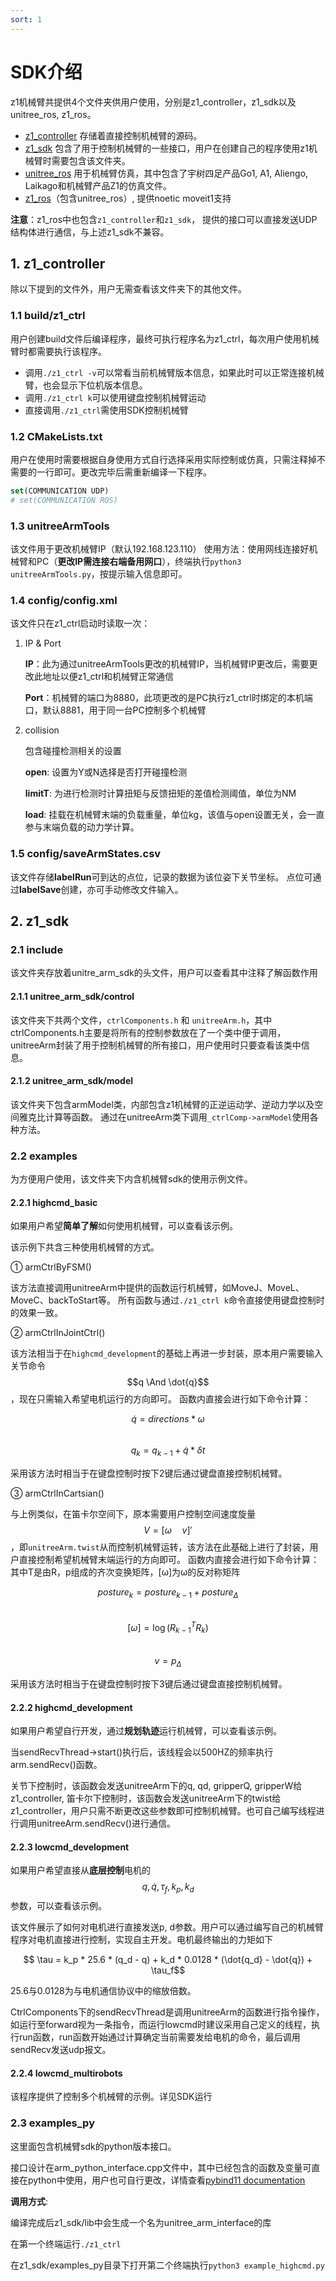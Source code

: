 ```yaml
---
sort: 1
---
```


# SDK介绍

z1机械臂共提供4个文件夹供用户使用，分别是z1_controller，z1_sdk以及unitree_ros, z1_ros。

+ [z1_controller](https://github.com/unitreerobotics/z1_controller) 存储着直接控制机械臂的源码。
+ [z1_sdk](https://github.com/unitreerobotics/z1_sdk) 包含了用于控制机械臂的一些接口，用户在创建自己的程序使用z1机械臂时需要包含该文件夹。
+ [unitree_ros](https://github.com/unitreerobotics/unitree_ros) 用于机械臂仿真，其中包含了宇树四足产品Go1, A1, Aliengo, Laikago和机械臂产品Z1的仿真文件。
+ [z1_ros](https://github.com/unitreerobotics/z1_ros/tree/noetic)（包含unitree_ros）, 提供noetic moveit1支持

**注意**：z1_ros中也包含`z1_controller`和`z1_sdk`， 提供的接口可以直接发送UDP结构体进行通信，与上述z1_sdk不兼容。

## 1. z1_controller

除以下提到的文件外，用户无需查看该文件夹下的其他文件。

### 1.1 build/z1_ctrl

用户创建build文件后编译程序，最终可执行程序名为z1_ctrl，每次用户使用机械臂时都需要执行该程序。

+ 调用`./z1_ctrl -v`可以常看当前机械臂版本信息，如果此时可以正常连接机械臂，也会显示下位机版本信息。
+ 调用`./z1_ctrl k`可以使用键盘控制机械臂运动
+ 直接调用`./z1_ctrl`需使用SDK控制机械臂

### 1.2 CMakeLists.txt

用户在使用时需要根据自身使用方式自行选择采用实际控制或仿真，只需注释掉不需要的一行即可。更改完毕后需重新编译一下程序。

```cmake
set(COMMUNICATION UDP)
# set(COMMUNICATION ROS)
```

### 1.3 unitreeArmTools

该文件用于更改机械臂IP（默认192.168.123.110）
使用方法：使用网线连接好机械臂和PC（**更改IP需连接右端备用网口**），终端执行`python3 unitreeArmTools.py`，按提示输入信息即可。

### 1.4 config/config.xml

该文件只在z1_ctrl启动时读取一次：

1. IP & Port

   **IP**：此为通过unitreeArmTools更改的机械臂IP，当机械臂IP更改后，需要更改此地址以便z1_ctrl和机械臂正常通信

   **Port**：机械臂的端口为8880，此项更改的是PC执行z1_ctrl时绑定的本机端口，默认8881，用于同一台PC控制多个机械臂

2. collision

    包含碰撞检测相关的设置

    **open**: 设置为Y或N选择是否打开碰撞检测

    **limitT**: 为进行检测时计算扭矩与反馈扭矩的差值检测阈值，单位为NM

    **load**: 挂载在机械臂末端的负载重量，单位kg，该值与open设置无关，会一直参与末端负载的动力学计算。

### 1.5 config/saveArmStates.csv

该文件存储**labelRun**可到达的点位，记录的数据为该位姿下关节坐标。
点位可通过**labelSave**创建，亦可手动修改文件输入。

## 2. z1_sdk

### 2.1 include

该文件夹存放着unitre_arm_sdk的头文件，用户可以查看其中注释了解函数作用

#### 2.1.1 unitree_arm_sdk/control

该文件夹下共两个文件，`ctrlComponents.h` 和 `unitreeArm.h`，其中ctrlComponents.h主要是将所有的控制参数放在了一个类中便于调用，unitreeArm封装了用于控制机械臂的所有接口，用户使用时只要查看该类中信息。

#### 2.1.2 unitree_arm_sdk/model

该文件夹下包含armModel类，内部包含z1机械臂的正逆运动学、逆动力学以及空间雅克比计算等函数。
通过在unitreeArm类下调用`_ctrlComp->armModel`使用各种方法。

### 2.2 examples

为方便用户使用，该文件夹下内含机械臂sdk的使用示例文件。

#### 2.2.1 highcmd_basic

如果用户希望**简单了解**如何使用机械臂，可以查看该示例。

该示例下共含三种使用机械臂的方式。

① armCtrlByFSM()

该方法直接调用unitreeArm中提供的函数运行机械臂，如MoveJ、MoveL、MoveC、backToStart等。
所有函数与通过`./z1_ctrl k`命令直接使用键盘控制时的效果一致。

② armCtrlInJointCtrl()

该方法相当于在`highcmd_development`的基础上再进一步封装，原本用户需要输入关节命令
$$q \And \dot{q}$$，现在只需输入希望电机运行的方向即可。
函数内直接会进行如下命令计算：  

$$\dot{q} = directions*\omega$$  
$$q_{k} = q_{k-1} + \dot{q}*\delta t$$

采用该方法时相当于在键盘控制时按下2键后通过键盘直接控制机械臂。

③ armCtrlInCartsian()

与上例类似，在笛卡尔空间下，原本需要用户控制空间速度旋量 $$V =[\omega \quad v]'$$ ，即`unitreeArm.twist`从而控制机械臂运转，该方法在此基础上进行了封装，用户直接控制希望机械臂末端运行的方向即可。
函数内直接会进行如下命令计算：
其中T是由R，p组成的齐次变换矩阵，[ω]为ω的反对称矩阵  

$$ posture_k = posture_{k-1}+posture_{\Delta}$$  
$$[\omega] = \log{(R_{k-1}^T R_k)}$$  
$$v=p_\Delta$$  

采用该方法时相当于在键盘控制时按下3键后通过键盘直接控制机械臂。

#### 2.2.2 highcmd_development

如果用户希望自行开发，通过**规划轨迹**运行机械臂，可以查看该示例。

当sendRecvThread->start()执行后，该线程会以500HZ的频率执行arm.sendRecv()函数。

关节下控制时，该函数会发送unitreeArm下的q, qd, gripperQ, gripperW给z1_controller,
笛卡尔下控制时，该函数会发送unitreeArm下的twist给z1_controller，用户只需不断更改这些参数即可控制机械臂。也可自己编写线程进行调用unitreeArm.sendRecv()进行通信。

#### 2.2.3 lowcmd_development

如果用户希望直接从**底层控制**电机的 $$q, \dot{q}, \tau_f, k_p, k_d$$ 参数，可以查看该示例。

该文件展示了如何对电机进行直接发送p, d参数。用户可以通过编写自己的机械臂程序对电机直接进行控制，实现自主开发。电机最终输出的力矩如下

$$ \tau = k_p * 25.6 * (q_d - q) + k_d * 0.0128 * (\dot{q_d} - \dot{q}) + \tau_f$$

25.6与0.0128为与电机通信协议中的缩放倍数。

CtrlComponents下的sendRecvThread是调用unitreeArm的函数进行指令操作，如运行至forward视为一条指令，而运行lowcmd时建议采用自己定义的线程，执行run函数，run函数开始通过计算确定当前需要发给电机的命令，最后调用sendRecv发送udp报文。

#### 2.2.4 lowcmd_multirobots

该程序提供了控制多个机械臂的示例。详见SDK运行

### 2.3 examples_py

这里面包含机械臂sdk的python版本接口。

接口设计在arm_python_interface.cpp文件中，其中已经包含的函数及变量可直接在python中使用，用户也可自行更改，详情查看[pybind11 documentation](https://pybind11.readthedocs.io/en/stable/)

**调用方式**:

编译完成后z1_sdk/lib中会生成一个名为unitree_arm_interface的库

在第一个终端运行`./z1_ctrl`

在z1_sdk/examples_py目录下打开第二个终端执行`python3 example_highcmd.py`
